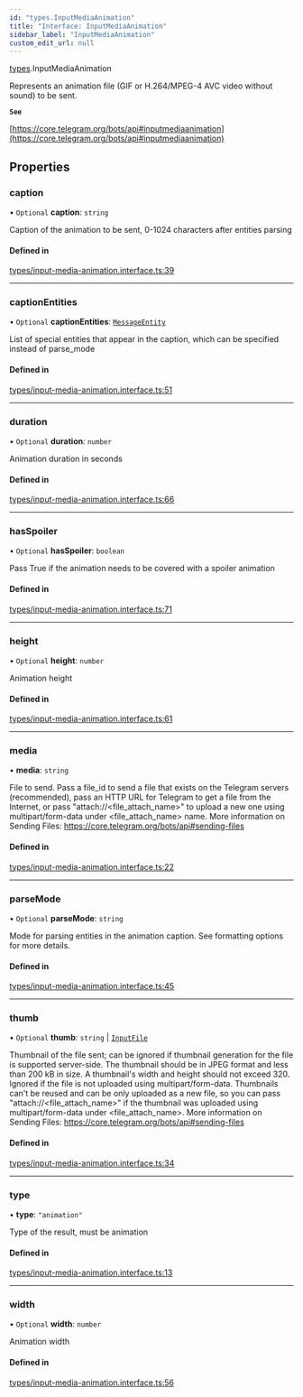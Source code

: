 ```yaml
---
id: "types.InputMediaAnimation"
title: "Interface: InputMediaAnimation"
sidebar_label: "InputMediaAnimation"
custom_edit_url: null
---
```


[types](../modules/types.md).InputMediaAnimation

Represents an animation file (GIF or H.264/MPEG-4 AVC video without sound) to be
sent.

**`See`**

[https://core.telegram.org/bots/api#inputmediaanimation](https://core.telegram.org/bots/api#inputmediaanimation)

## Properties

### caption

• `Optional` **caption**: `string`

Caption of the animation to be sent, 0-1024 characters after entities parsing

#### Defined in

[types/input-media-animation.interface.ts:39](https://github.com/DeityLamb/telegramjs/blob/32b4cca/packages/common/lib/interfaces/types/input-media-animation.interface.ts#L39)

___

### captionEntities

• `Optional` **captionEntities**: [`MessageEntity`](types.MessageEntity.md)

List of special entities that appear in the caption, which can be specified
instead of parse_mode

#### Defined in

[types/input-media-animation.interface.ts:51](https://github.com/DeityLamb/telegramjs/blob/32b4cca/packages/common/lib/interfaces/types/input-media-animation.interface.ts#L51)

___

### duration

• `Optional` **duration**: `number`

Animation duration in seconds

#### Defined in

[types/input-media-animation.interface.ts:66](https://github.com/DeityLamb/telegramjs/blob/32b4cca/packages/common/lib/interfaces/types/input-media-animation.interface.ts#L66)

___

### hasSpoiler

• `Optional` **hasSpoiler**: `boolean`

Pass True if the animation needs to be covered with a spoiler animation

#### Defined in

[types/input-media-animation.interface.ts:71](https://github.com/DeityLamb/telegramjs/blob/32b4cca/packages/common/lib/interfaces/types/input-media-animation.interface.ts#L71)

___

### height

• `Optional` **height**: `number`

Animation height

#### Defined in

[types/input-media-animation.interface.ts:61](https://github.com/DeityLamb/telegramjs/blob/32b4cca/packages/common/lib/interfaces/types/input-media-animation.interface.ts#L61)

___

### media

• **media**: `string`

File to send. Pass a file_id to send a file that exists on the Telegram servers
(recommended), pass an HTTP URL for Telegram to get a file from the Internet, or
pass "attach://<file_attach_name>" to upload a new one using multipart/form-data
under <file_attach_name> name. More information on Sending Files:
https://core.telegram.org/bots/api#sending-files

#### Defined in

[types/input-media-animation.interface.ts:22](https://github.com/DeityLamb/telegramjs/blob/32b4cca/packages/common/lib/interfaces/types/input-media-animation.interface.ts#L22)

___

### parseMode

• `Optional` **parseMode**: `string`

Mode for parsing entities in the animation caption. See formatting options for
more details.

#### Defined in

[types/input-media-animation.interface.ts:45](https://github.com/DeityLamb/telegramjs/blob/32b4cca/packages/common/lib/interfaces/types/input-media-animation.interface.ts#L45)

___

### thumb

• `Optional` **thumb**: `string` \| [`InputFile`](types.InputFile.md)

Thumbnail of the file sent; can be ignored if thumbnail generation for the file
is supported server-side. The thumbnail should be in JPEG format and less than
200 kB in size. A thumbnail's width and height should not exceed 320. Ignored if
the file is not uploaded using multipart/form-data. Thumbnails can't be reused
and can be only uploaded as a new file, so you can pass
"attach://<file_attach_name>" if the thumbnail was uploaded using
multipart/form-data under <file_attach_name>. More information on Sending Files:
https://core.telegram.org/bots/api#sending-files

#### Defined in

[types/input-media-animation.interface.ts:34](https://github.com/DeityLamb/telegramjs/blob/32b4cca/packages/common/lib/interfaces/types/input-media-animation.interface.ts#L34)

___

### type

• **type**: ``"animation"``

Type of the result, must be animation

#### Defined in

[types/input-media-animation.interface.ts:13](https://github.com/DeityLamb/telegramjs/blob/32b4cca/packages/common/lib/interfaces/types/input-media-animation.interface.ts#L13)

___

### width

• `Optional` **width**: `number`

Animation width

#### Defined in

[types/input-media-animation.interface.ts:56](https://github.com/DeityLamb/telegramjs/blob/32b4cca/packages/common/lib/interfaces/types/input-media-animation.interface.ts#L56)
